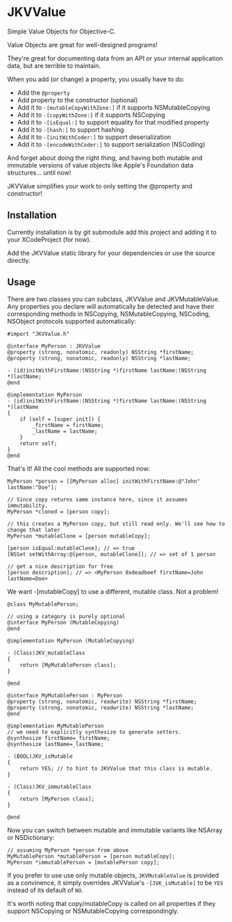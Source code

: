 JKVValue
========

Simple Value Objects for Objective-C.

Value Objects are great for well-designed programs!

They're great for documenting data from an API or your internal
application data, but are terrible to maintain.

When you add (or change) a property, you usually have to do:

- Add the `@property`
- Add property to the constructor (optional)
- Add it to `-[mutableCopyWithZone:]` if it supports NSMutableCopying
- Add it to `-[copyWithZone:]` if it supports NSCopying
- Add it to `-[isEqual:]` to support equality for that modified property
- Add it to `-[hash:]` to support hashing
- Add it to `-[initWithCoder:]` to support deserialization
- Add it to `-[encodeWithCoder:]` to support serialization (NSCoding)

And forget about doing the right thing, and having both mutable and immutable
versions of value objects like Apple's Foundation data structures...
until now!

JKVValue simplifies your work to only setting the @property and constructor!

Installation
------------

Currently installation is by git submodule add this project and adding it
to your XCodeProject (for now).

Add the JKVValue static library for your dependencies or use the source directly.

Usage
-----

There are two classes you can subclass, JKVValue and JKVMutableValue.
Any properties you declare will automatically be detected and have their
corresponding methods in NSCopying, NSMutableCopying, NSCoding, NSObject
protocols supported automatically:

    #import "JKVValue.h"

    @interface MyPerson : JKVValue
    @property (strong, nonatomic, readonly) NSString *firstName;
    @property (strong, nonatomic, readonly) NSString *lastName;

    - (id)initWithFirstName:(NSString *)firstName lastName:(NSString *)lastName;
    @end

    @implementation MyPerson
    - (id)initWithFirstName:(NSString *)firstName lastName:(NSString *)lastName
    {
        if (self = [super init]) {
            _firstName = firstName;
            _lastName = lastName;
        }
        return self;
    }
    @end

That's it! All the cool methods are supported now:

    MyPerson *person = [[MyPerson alloc] initWithFirstName:@"John" lastName:"Doe"];

    // Since copy returns same instance here, since it assumes immutability.
    MyPerson *cloned = [person copy];

    // this creates a MyPerson copy, but still read only. We'll see how to change that later
    MyPerson *mutableClone = [person mutableCopy];

    [person isEqual:mutableClone]; // => true
    [NSSet setWithArray:@[person, mutableClone]]; // => set of 1 person

    // get a nice description for free
    [person description]; // => <MyPerson 0xdeadbeef firstName=John lastName=Doe>

We want -[mutableCopy] to use a different, mutable class. Not a problem!

    @class MyMutablePerson;

    // using a category is purely optional
    @interface MyPerson (MutableCopying)
    @end

    @implementation MyPerson (MutableCopying)

    - (Class)JKV_mutableClass
    {
        return [MyMutablePerson class];
    }

    @end

    @interface MyMutablePerson : MyPerson
    @property (strong, nonatomic, readwrite) NSString *firstName;
    @property (strong, nonatomic, readwrite) NSString *lastName;
    @end

    @implementation MyMutablePerson
    // we need to explicitly synthesize to generate setters.
    @synthesize firstName=_firstName;
    @synthesize lastName=_lastName;

    - (BOOL)JKV_isMutable
    {
        return YES; // to hint to JKVValue that this class is mutable.
    }

    - (Class)JKV_immutableClass
    {
        return [MyPerson class];
    }

    @end

Now you can switch between mutable and immutable variants like NSArray or NSDictionary:

    // assuming MyPerson *person from above
    MyMutablePerson *mutablePerson = [person mutableCopy];
    MyPerson *immutablePerson = [mutablePerson copy];

If you prefer to use use only mutable objects, `JKVMutableValue` is provided as a
convinence, it simply overrides JKVValue's `-[JVK_isMutable]` to be `YES` instead of its
default of `NO`.

It's worth noting that copy/mutableCopy is called on all properties if they support
NSCopying or NSMutableCopying correspondingly.

